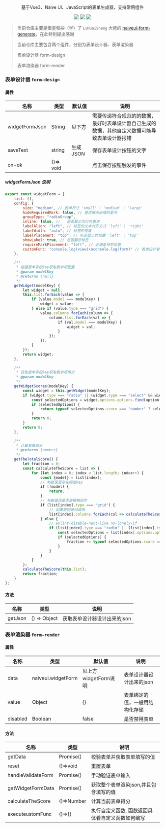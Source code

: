<p align="center">基于Vue3、Naive UI、JavaScript的表单生成器，支持常用组件</p>
<p align="center">
  <a href="./LICENSE"><img allt="MIT License" src="https://badgen.net/badge/naive-ui/^2.34.3/green"/></a>
  <a href="./LICENSE"><img allt="MIT License" src="https://badgen.net/badge/vue/^3.2.47/green"/></a>
  <a href="./LICENSE"><img allt="MIT License" src="https://badgen.net/badge/vite/^E4.3.2/green"/></a>
</p>

> 当前仓库主要是借鉴和~~抄~~（学）了 `LvHuaiSheng` 大佬的 [naiveui-form-generate](https://gitee.com/sourcenet/naiveui-form-generate)，在此特别提出感谢

> 当前仓库主要包含两个组件，分别为表单设计器、表单渲染器
> 
> 表单设计器 form-design
> 
> 表单渲染器 form-render

### 表单设计器 `form-design`
#### 属性
| 名称             | 类型        | 默认值 | 说明                                              |
|----------------|-----------|-----|-------------------------------------------------|
| widgetFormJson | String    | 见下方 | 需要传递符合规范的的数据，最好时表单设计器自己生成的数据，其他自定义数据可能导致表单设计器报错 |
| saveText       | string    |   生成JSON  | 保存表单设计按钮的文字                                     |
| on-ok          | ()=> void |     | 点击保存按钮触发的事件                                     |

##### widgetFormJson 说明

```javascript
export const widgetForm = {
    list: [],
    config: {
        size: "medium", // 表单尺寸 'small' | 'medium' | 'large'
        hideRequiredMark: false, // 是否展示必填的星号
        groupType: "radioGroup",
        inline: false, // 	是否展示为行内表单
        labelAlign: "left", // 标签的文本对齐方式 'left' | 'right'
        labelWidth: "auto", // 标签的宽度
        labelPlacement: "top", // 标签显示的位置 'left' | 'top'
        showLabel: true, // 是否展示标签
        requireMarkPlacement: "left", // 必填星号的位置
        customFunc: "console.log(view)\nconsole.log(form)" // 表单设计者自定义的函数
    },

    /**
     * 根据表单字段key获取表单项配置
     * @param modelKey
     * @returns {null}
     */
    getWidget(modelKey) {
        let widget = null;
        this.list.forEach(value => {
            if (value.model === modelKey) {
                widget = value;
            } else if (value.type === "grid") {
                value.columns.forEach(column => {
                    column.list.forEach(val => {
                        if (val.model === modelKey) {
                            widget = val;
                        }
                    });
                });
            }
        });
        return widget;
    },

    /**
     * 获取表单字段key获取表单项得分
     * @param modelKey
     */
    getWidgetScores(modelKey) {
        const widget = this.getWidget(modelKey);
        if (widget.type === "radio" || (widget.type === "select" && widget.options.multiple === false)) {
            const selectedOptions = widget.options.options.find(option => option.value === widget.options.defaultValue);
            if (selectedOptions) {
                return typeof selectedOptions.score === "number" ? selectedOptions.score : 0;
            }
            return 0;
        }
        return 0;
    },

    /**
     * 计算表单总分
     * @returns {number}
     */
    getTheTotalScore() {
        let fraction = 0;
        const calculateTheScore = list => {
            for (let index = 0; index < list.length; index++) {
                const {model} = list[index];
                // 判断是否存在绑定key
                if (!model) {
                    return;
                }
                // 判断是否是否是栅格组件
                if (list[index].type === "grid") {
                    // 如果是则递归调用
                    list[index].columns.forEach(col => calculateTheScore(col.list));
                } else {
                    // eslint-disable-next-line no-lonely-if
                    if (list[index].type === "radio" || (list[index].type === "select" && list[index].options.multiple === false)) {
                        const selectedOptions = list[index].options.options.find(option => option.value === list[index].options.defaultValue);
                        if (selectedOptions) {
                            fraction += typeof selectedOptions.score === "number" ? selectedOptions.score : 0;
                        }
                    }
                }
            }
        };
        calculateTheScore(this.list);
        return fraction;
    }
};
```

#### 方法

| 名称 | 类型           | 说明               |
|----|--------------|------------------|
|  getJson  | () => Object | 获取表单设计器设计出来的json |

### 表单渲染器 `form-render`

#### 属性

| 名称  | 类型      | 默认值             | 说明     |
|---|---------|-----------------|--------|
| data  | naiveui.widgetForm | 见上方widgetForm说明 | 表单设计器设计出来的json |
| value  | Object  | {}              | 表单绑定的值，一般用结构化存储 |
| disabled  | Boolean | false | 是否禁用表单 |

#### 方法

| 名称 | 类型         | 说明                        |
|----|------------|---------------------------|
|  getData  | Promise()  | 校验表单并获取表单填写的值             |
|  reset  | ()=>void   | 重置表单                      |
|  handleValidateForm  | Promise()   | 手动验证表单输入                  |
|  getWidgetFormData  | Promise()  | 获取整个表单渲染json,并且包含填写的值     |
|  calculateTheScore  | ()=>Number | 计算当前表单得分                  |
|  executeustomFunc  | ()=>{}     | 执行自定义函数, 函数返回具体看自定义函数如何编写 |
